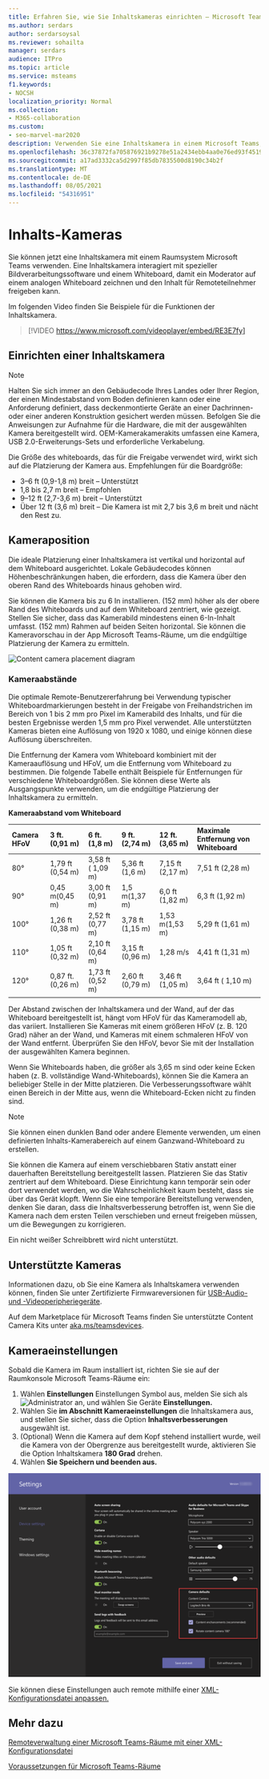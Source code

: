 ```yaml
---
title: Erfahren Sie, wie Sie Inhaltskameras einrichten – Microsoft Teams
ms.author: serdars
author: serdarsoysal
ms.reviewer: sohailta
manager: serdars
audience: ITPro
ms.topic: article
ms.service: msteams
f1.keywords:
- NOCSH
localization_priority: Normal
ms.collection:
- M365-collaboration
ms.custom:
- seo-marvel-mar2020
description: Verwenden Sie eine Inhaltskamera in einem Microsoft Teams, die mit Bildverarbeitungssoftware interagiert, damit Präsentierende auf einem analogen Whiteboard zeichnen können.
ms.openlocfilehash: 36c37872fa705876921b9278e51a2434ebb4aa0e76ed93f45199ccb5760798bd
ms.sourcegitcommit: a17ad3332ca5d2997f85db7835500d8190c34b2f
ms.translationtype: MT
ms.contentlocale: de-DE
ms.lasthandoff: 08/05/2021
ms.locfileid: "54316951"
---
```

# <a name="content-cameras"></a>Inhalts-Kameras

Sie können jetzt eine Inhaltskamera mit einem Raumsystem Microsoft Teams verwenden. Eine Inhaltskamera interagiert mit spezieller Bildverarbeitungssoftware und einem Whiteboard, damit ein Moderator auf einem analogen Whiteboard zeichnen und den Inhalt für Remoteteilnehmer freigeben kann.

Im folgenden Video finden Sie Beispiele für die Funktionen der Inhaltskamera.

> [!VIDEO https://www.microsoft.com/videoplayer/embed/RE3E7fy]

## <a name="set-up-a-content-camera"></a>Einrichten einer Inhaltskamera

> [!NOTE]
> Halten Sie sich immer an den Gebäudecode Ihres Landes oder Ihrer Region, der einen Mindestabstand vom Boden definieren kann oder eine Anforderung definiert, dass deckenmontierte Geräte an einer Dachrinnen- oder einer anderen Konstruktion gesichert werden müssen. Befolgen Sie die Anweisungen zur Aufnahme für die Hardware, die mit der ausgewählten Kamera bereitgestellt wird. OEM-Kamerakamerakits umfassen eine Kamera, USB 2.0-Erweiterungs-Sets und erforderliche Verkabelung.

Die Größe des whiteboards, das für die Freigabe verwendet wird, wirkt sich auf die Platzierung der Kamera aus. Empfehlungen für die Boardgröße:

- 3–6 ft (0,9-1,8 m) breit – Unterstützt
- 1,8 bis 2,7 m breit – Empfohlen
- 9–12 ft (2,7-3,6 m) breit – Unterstützt
- Über 12 ft (3,6 m) breit – Die Kamera ist mit 2,7 bis 3,6 m breit und nächt den Rest zu.

## <a name="camera-location"></a>Kameraposition

Die ideale Platzierung einer Inhaltskamera ist vertikal und horizontal auf dem Whiteboard ausgerichtet. Lokale Gebäudecodes können Höhenbeschränkungen haben, die erfordern, dass die Kamera über den oberen Rand des Whiteboards hinaus gehoben wird.

Sie können die Kamera bis zu 6 In installieren. (152 mm) höher als der obere Rand des Whiteboards und auf dem Whiteboard zentriert, wie gezeigt. Stellen Sie sicher, dass das Kamerabild mindestens einen 6-In-Inhalt umfasst. (152 mm) Rahmen auf beiden Seiten horizontal. Sie können die Kameravorschau in der App Microsoft Teams-Räume, um die endgültige Platzierung der Kamera zu ermitteln.

![Content camera placement diagram](../media/Magic-whiteboard.png)

### <a name="camera-distances"></a>Kameraabstände

Die optimale Remote-Benutzererfahrung bei Verwendung typischer Whiteboardmarkierungen besteht in der Freigabe von Freihandstrichen im Bereich von 1 bis 2 mm pro Pixel im Kamerabild des Inhalts, und für die besten Ergebnisse werden 1,5 mm pro Pixel verwendet. Alle unterstützten Kameras bieten eine Auflösung von 1920 x 1080, und einige können diese Auflösung überschreiten.

Die Entfernung der Kamera vom Whiteboard kombiniert mit der Kameraauflösung und HFoV, um die Entfernung vom Whiteboard zu bestimmen. Die folgende Tabelle enthält Beispiele für Entfernungen für verschiedene Whiteboardgrößen. Sie können diese Werte als Ausgangspunkte verwenden, um die endgültige Platzierung der Inhaltskamera zu ermitteln.

**Kameraabstand vom Whiteboard**

| Camera HFoV |3 ft. (0,91 m)     | 6 ft. (1,8 m)    | 9 ft. (2,74 m)        |12 ft.  (3,65 m)         | Maximale Entfernung von Whiteboard  |
|:---         |:---               |:---                |:---                 |:---             | :--- |
| 80°         | 1,79 ft (0,54 m) | 3,58 ft ( 1,09 m)  | 5,36 ft (1,6 m)    |7,15 ft (2,17 m) |7,51 ft (2,28 m) |
| 90°         | 0,45 m(0,45 m) | 3,00 ft (0,91 m)   | 1,5 m(1,37 m)    |6,0 ft (1,82 m)    |6,3 ft (1,92 m) |
| 100°        | 1,26 ft (0,38 m)| 2,52 ft (0,77 m)   | 3,78 ft (1,15 m)   |1,53 m(1,53 m)   |5,29 ft (1,61 m) |
| 110°        | 1,05 ft (0,32 m)| 2,10 ft (0,64 m)   | 3,15 ft (0,96 m)   |1,28 m/s    |4,41 ft (1,31 m) |
| 120°        | 0,87 ft. (0,26 m)| 1,73 ft (0,52 m)   | 2,60 ft (0,79 m)   |3,46 ft (1,05 m)   |3,64 ft ( 1,10 m) |
|             |               |                  |                  |        |                    |                  |

Der Abstand zwischen der Inhaltskamera und der Wand, auf der das Whiteboard bereitgestellt ist, hängt vom HFoV für das Kameramodell ab, das variiert. Installieren Sie Kameras mit einem größeren HFoV (z. B. 120 Grad) näher an der Wand, und Kameras mit einem schmaleren HFoV von der Wand entfernt. Überprüfen Sie den HFoV, bevor Sie mit der Installation der ausgewählten Kamera beginnen.

Wenn Sie Whiteboards haben, die größer als 3,65 m sind oder keine Ecken haben (z. B. vollständige Wand-Whiteboards), können Sie die Kamera an beliebiger Stelle in der Mitte platzieren. Die Verbesserungssoftware wählt einen Bereich in der Mitte aus, wenn die Whiteboard-Ecken nicht zu finden sind.

> [!NOTE]
> Sie können einen dunklen Band oder andere Elemente verwenden, um einen definierten Inhalts-Kamerabereich auf einem Ganzwand-Whiteboard zu erstellen.
>
> Sie können die Kamera auf einem verschiebbaren Stativ anstatt einer dauerhaften Bereitstellung bereitgestellt lassen. Platzieren Sie das Stativ zentriert auf dem Whiteboard. Diese Einrichtung kann temporär sein oder dort verwendet werden, wo die Wahrscheinlichkeit kaum besteht, dass sie über das Gerät klopft. Wenn Sie eine temporäre Bereitstellung verwenden, denken Sie daran, dass die Inhaltsverbesserung betroffen ist, wenn Sie die Kamera nach dem ersten Teilen verschieben und erneut freigeben müssen, um die Bewegungen zu korrigieren.
>
> Ein nicht weißer Schreibbrett wird nicht unterstützt.

## <a name="supported-cameras"></a>Unterstützte Kameras

Informationen dazu, ob Sie eine Kamera als Inhaltskamera verwenden können, finden Sie unter Zertifizierte Firmwareversionen für [USB-Audio- und -Videoperipheriegeräte](requirements.md#certified-firmware-versions-for-usb-audio-and-video-peripherals).

Auf dem Marketplace für Microsoft Teams finden Sie unterstützte Content Camera Kits unter [aka.ms/teamsdevices](https://aka.ms/teamsdevices).

## <a name="camera-settings"></a>Kameraeinstellungen

Sobald die Kamera im Raum installiert ist, richten Sie sie auf der Raumkonsole Microsoft Teams-Räume ein:

1. Wählen **Einstellungen** Einstellungen Symbol aus, melden Sie sich als ![ Administrator ](../media/70f1b43f-16d6-4172-9139-71d845c4ed5c.png) an, und wählen Sie Geräte **Einstellungen.**
2. Wählen Sie **im Abschnitt Kameraeinstellungen** die Inhaltskamera aus, und stellen Sie sicher, dass die Option **Inhaltsverbesserungen** ausgewählt ist.
3. (Optional) Wenn die Kamera auf dem Kopf stehend installiert wurde, weil die Kamera von der Obergrenze aus bereitgestellt wurde, aktivieren Sie die Option Inhaltskamera **180 Grad** drehen.
4. Wählen **Sie Speichern und beenden aus.**

![Einrichtung der Inhaltskamera](../media/content-camera.png)

Sie können diese Einstellungen auch remote mithilfe einer [XML-Konfigurationsdatei anpassen.](xml-config-file.md)

## <a name="see-also"></a>Mehr dazu

[Remoteverwaltung einer Microsoft Teams-Räume mit einer XML-Konfigurationsdatei](xml-config-file.md)

[Voraussetzungen für Microsoft Teams-Räume](requirements.md)


